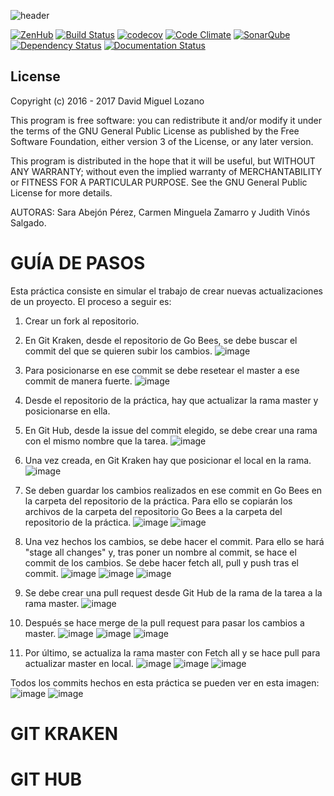 ![header](https://cloud.githubusercontent.com/assets/6546265/22174630/785cdf04-dfe3-11e6-8cf4-024e8dc1c051.png)

[![ZenHub](https://raw.githubusercontent.com/ZenHubIO/support/master/zenhub-badge.png)](https://zenhub.com)
[![Build Status](https://travis-ci.org/davidmigloz/go-bees.svg?branch=master)](https://travis-ci.org/davidmigloz/go-bees)
[![codecov](https://codecov.io/gh/davidmigloz/go-bees/branch/master/graph/badge.svg)](https://codecov.io/gh/davidmigloz/go-bees)
[![Code Climate](https://codeclimate.com/github/davidmigloz/go-bees/badges/gpa.svg)](https://codeclimate.com/github/davidmigloz/go-bees)
[![SonarQube](https://sonarqube.com/api/badges/gate?key=go-bees)](https://sonarqube.com/component_measures/?id=go-bees)
[![Dependency Status](https://www.versioneye.com/user/projects/57f7b19e823b88004e06ad33/badge.svg?style=flat-square)](https://www.versioneye.com/user/projects/57f7b19e823b88004e06ad33)
[![Documentation Status](https://readthedocs.org/projects/go-bees/badge/?version=develop)](http://go-bees.readthedocs.io/es/develop/?badge=develop)

## License

Copyright (c) 2016 - 2017 David Miguel Lozano

This program is free software: you can redistribute it and/or modify
it under the terms of the GNU General Public License as published by
the Free Software Foundation, either version 3 of the License, or
any later version.

This program is distributed in the hope that it will be useful,
but WITHOUT ANY WARRANTY; without even the implied warranty of
MERCHANTABILITY or FITNESS FOR A PARTICULAR PURPOSE. See the
GNU General Public License for more details.

AUTORAS: Sara Abejón Pérez, Carmen Minguela Zamarro y Judith Vinós Salgado.

# GUÍA DE PASOS

Esta práctica consiste en simular el trabajo de crear nuevas actualizaciones de un proyecto. El proceso a seguir es:

1. Crear un fork al repositorio.

2. En Git Kraken, desde el repositorio de Go Bees, se debe buscar el commit del que se quieren subir los cambios.
![image](https://github.com/user-attachments/assets/f57f4fd2-e3a4-4111-a668-7c74e1482d2d)

3. Para posicionarse en ese commit se debe resetear el master a ese commit de manera fuerte.
![image](https://github.com/user-attachments/assets/eac1bc30-1d4c-47a0-85c5-e1ff14e9f64b)

4. Desde el repositorio de la práctica, hay que actualizar la rama master y posicionarse en ella.

5. En Git Hub, desde la issue del commit elegido, se debe crear una rama con el mismo nombre que la tarea.
![image](https://github.com/user-attachments/assets/8d58a6e2-d3e7-4acf-b570-66e75587f3d3)

6. Una vez creada, en Git Kraken hay que posicionar el local en la rama.
![image](https://github.com/user-attachments/assets/2dc6603b-7899-4200-bf26-a1235a95c525)

7. Se deben guardar los cambios realizados en ese commit en Go Bees en la carpeta del repositorio de la práctica. Para ello se copiarán los archivos de la carpeta del repositorio Go Bees a la carpeta del repositorio de la práctica.
![image](https://github.com/user-attachments/assets/3c46d4aa-2ec9-48cb-9110-c58418e930c0)
![image](https://github.com/user-attachments/assets/86fe7130-1a9c-4b65-b1c3-ce0939c139a4)

8. Una vez hechos los cambios, se debe hacer el commit. Para ello se hará "stage all changes" y, tras poner un nombre al commit, se hace el commit de los cambios. Se debe hacer fetch all, pull y push tras el commit.
![image](https://github.com/user-attachments/assets/ad612760-8c9d-498d-9d51-568d24677c51)
![image](https://github.com/user-attachments/assets/c3e9e946-cea0-4eb5-9f81-50dd75e40c55)
![image](https://github.com/user-attachments/assets/1254ef1d-17f9-49b9-8e8e-23d781ec2335)

9. Se debe crear una pull request desde Git Hub de la rama de la tarea a la rama master.
![image](https://github.com/user-attachments/assets/bfce4570-5294-4dd6-9efc-2c54d9a879b7)

10. Después se hace merge de la pull request para pasar los cambios a master.
![image](https://github.com/user-attachments/assets/63a010ae-537c-43cd-a958-9b88b7c5c01a)
![image](https://github.com/user-attachments/assets/f5ead20b-0d3a-44df-8ab0-aaf8f269818f)
![image](https://github.com/user-attachments/assets/6b0056e9-c484-422e-80bf-8dde517e3add)

11. Por último, se actualiza la rama master con Fetch all y se hace pull para actualizar master en local.
![image](https://github.com/user-attachments/assets/87218228-a87f-437a-86ed-1e6f37e6f5bf)
![image](https://github.com/user-attachments/assets/3383d442-0873-4984-a472-60ca199e1a67)
![image](https://github.com/user-attachments/assets/bc0d49b2-3e47-4e09-9d17-c80c928f1e1c)

Todos los commits hechos en esta práctica se pueden ver en esta imagen:
![image](https://github.com/user-attachments/assets/5480a361-f7d6-45ad-8d62-9757aef2b0dc)
![image](https://github.com/user-attachments/assets/37520af1-e714-4836-9fa9-1dc1a9bf5557)

# GIT KRAKEN


# GIT HUB

